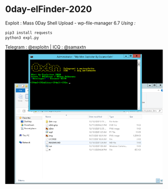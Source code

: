 # 0day-elFinder-2020
Exploit : Mass 0Day Shell Upload - wp-file-manager 6.7
*Using :*
```
pip3 install requests
python3 expl.py
```
Telegram : @exploitn | ICQ : @samaxtn
<br><img src="img.png">
